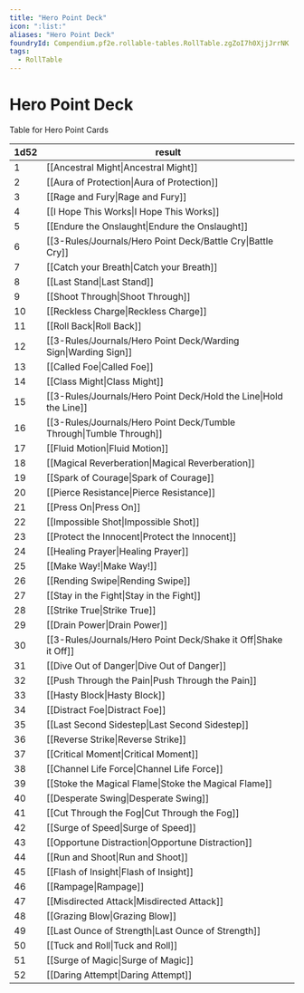 ```yaml
---
title: "Hero Point Deck"
icon: ":list:"
aliases: "Hero Point Deck"
foundryId: Compendium.pf2e.rollable-tables.RollTable.zgZoI7h0XjjJrrNK
tags:
  - RollTable
---
```


# Hero Point Deck
<p>Table for Hero Point Cards</p>

| 1d52 | result |
|------|--------|
| 1 | [[Ancestral Might\|Ancestral Might]] |
| 2 | [[Aura of Protection\|Aura of Protection]] |
| 3 | [[Rage and Fury\|Rage and Fury]] |
| 4 | [[I Hope This Works\|I Hope This Works]] |
| 5 | [[Endure the Onslaught\|Endure the Onslaught]] |
| 6 | [[3-Rules/Journals/Hero Point Deck/Battle Cry\|Battle Cry]] |
| 7 | [[Catch your Breath\|Catch your Breath]] |
| 8 | [[Last Stand\|Last Stand]] |
| 9 | [[Shoot Through\|Shoot Through]] |
| 10 | [[Reckless Charge\|Reckless Charge]] |
| 11 | [[Roll Back\|Roll Back]] |
| 12 | [[3-Rules/Journals/Hero Point Deck/Warding Sign\|Warding Sign]] |
| 13 | [[Called Foe\|Called Foe]] |
| 14 | [[Class Might\|Class Might]] |
| 15 | [[3-Rules/Journals/Hero Point Deck/Hold the Line\|Hold the Line]] |
| 16 | [[3-Rules/Journals/Hero Point Deck/Tumble Through\|Tumble Through]] |
| 17 | [[Fluid Motion\|Fluid Motion]] |
| 18 | [[Magical Reverberation\|Magical Reverberation]] |
| 19 | [[Spark of Courage\|Spark of Courage]] |
| 20 | [[Pierce Resistance\|Pierce Resistance]] |
| 21 | [[Press On\|Press On]] |
| 22 | [[Impossible Shot\|Impossible Shot]] |
| 23 | [[Protect the Innocent\|Protect the Innocent]] |
| 24 | [[Healing Prayer\|Healing Prayer]] |
| 25 | [[Make Way!\|Make Way!]] |
| 26 | [[Rending Swipe\|Rending Swipe]] |
| 27 | [[Stay in the Fight\|Stay in the Fight]] |
| 28 | [[Strike True\|Strike True]] |
| 29 | [[Drain Power\|Drain Power]] |
| 30 | [[3-Rules/Journals/Hero Point Deck/Shake it Off\|Shake it Off]] |
| 31 | [[Dive Out of Danger\|Dive Out of Danger]] |
| 32 | [[Push Through the Pain\|Push Through the Pain]] |
| 33 | [[Hasty Block\|Hasty Block]] |
| 34 | [[Distract Foe\|Distract Foe]] |
| 35 | [[Last Second Sidestep\|Last Second Sidestep]] |
| 36 | [[Reverse Strike\|Reverse Strike]] |
| 37 | [[Critical Moment\|Critical Moment]] |
| 38 | [[Channel Life Force\|Channel Life Force]] |
| 39 | [[Stoke the Magical Flame\|Stoke the Magical Flame]] |
| 40 | [[Desperate Swing\|Desperate Swing]] |
| 41 | [[Cut Through the Fog\|Cut Through the Fog]] |
| 42 | [[Surge of Speed\|Surge of Speed]] |
| 43 | [[Opportune Distraction\|Opportune Distraction]] |
| 44 | [[Run and Shoot\|Run and Shoot]] |
| 45 | [[Flash of Insight\|Flash of Insight]] |
| 46 | [[Rampage\|Rampage]] |
| 47 | [[Misdirected Attack\|Misdirected Attack]] |
| 48 | [[Grazing Blow\|Grazing Blow]] |
| 49 | [[Last Ounce of Strength\|Last Ounce of Strength]] |
| 50 | [[Tuck and Roll\|Tuck and Roll]] |
| 51 | [[Surge of Magic\|Surge of Magic]] |
| 52 | [[Daring Attempt\|Daring Attempt]] |
